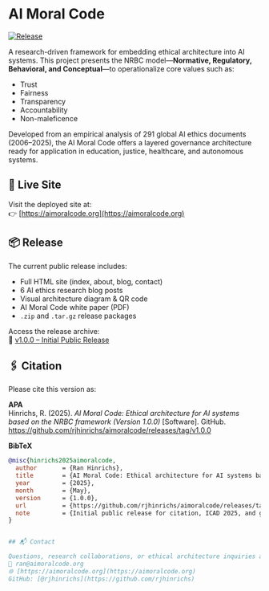 # AI Moral Code

[![Release](https://img.shields.io/github/v/release/rjhinrichs/aimoralcode)](https://github.com/rjhinrichs/aimoralcode/releases/tag/v1.0.0)

A research-driven framework for embedding ethical architecture into AI systems. This project presents the NRBC model—**Normative, Regulatory, Behavioral, and Conceptual**—to operationalize core values such as:

- Trust  
- Fairness  
- Transparency  
- Accountability  
- Non-maleficence  

Developed from an empirical analysis of 291 global AI ethics documents (2006–2025), the AI Moral Code offers a layered governance architecture ready for application in education, justice, healthcare, and autonomous systems.

## 🔗 Live Site

Visit the deployed site at:  
👉 [https://aimoralcode.org](https://aimoralcode.org)

## 📦 Release

The current public release includes:
- Full HTML site (index, about, blog, contact)
- 6 AI ethics research blog posts
- Visual architecture diagram & QR code
- AI Moral Code white paper (PDF)
- `.zip` and `.tar.gz` release packages

Access the release archive:  
🔖 [v1.0.0 – Initial Public Release](https://github.com/rjhinrichs/aimoralcode/releases/tag/v1.0.0)

## 🖇 Citation

Please cite this version as:

**APA**  
Hinrichs, R. (2025). *AI Moral Code: Ethical architecture for AI systems based on the NRBC framework (Version 1.0.0)* [Software]. GitHub. https://github.com/rjhinrichs/aimoralcode/releases/tag/v1.0.0

**BibTeX**
```bibtex
@misc{hinrichs2025aimoralcode,
  author       = {Ran Hinrichs},
  title        = {AI Moral Code: Ethical architecture for AI systems based on the NRBC framework},
  year         = {2025},
  month        = {May},
  version      = {1.0.0},
  url          = {https://github.com/rjhinrichs/aimoralcode/releases/tag/v1.0.0},
  note         = {Initial public release for citation, ICAD 2025, and governance applications}
}


## 📬 Contact

Questions, research collaborations, or ethical architecture inquiries are welcome.  
📧 ran@aimoralcode.org  
🌐 [https://aimoralcode.org](https://aimoralcode.org)
GitHub: [@rjhinrichs](https://github.com/rjhinrichs)

